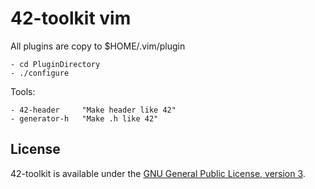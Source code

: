 42-toolkit	vim
==========

All plugins are copy to $HOME/.vim/plugin

    - cd PluginDirectory
    - ./configure

Tools:

    - 42-header		"Make header like 42"
    - generator-h	"Make .h like 42"

## License

42-toolkit is available under the [GNU General Public License, version 3](LICENSE).
